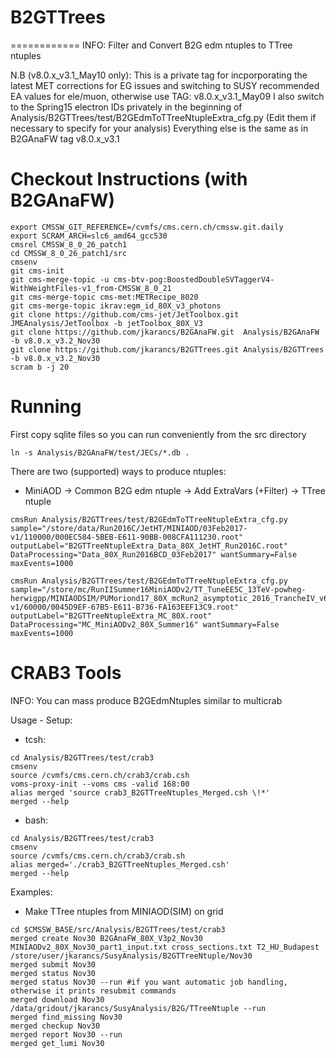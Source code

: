 # B2GTTrees
============
INFO: Filter and Convert B2G edm ntuples to TTree ntuples

N.B (v8.0.x_v3.1_May10 only): This is a private tag for incporporating the latest MET corrections for EG issues and
switching to SUSY recommended EA values for ele/muon, otherwise use TAG: v8.0.x_v3.1_May09
I also switch to the Spring15 electron IDs privately in the beginning of Analysis/B2GTTrees/test/B2GEdmToTTreeNtupleExtra_cfg.py
(Edit them if necessary to specify for your analysis)
Everything else is the same as in B2GAnaFW tag v8.0.x_v3.1

Checkout Instructions (with B2GAnaFW)
=====================================

```Shell
export CMSSW_GIT_REFERENCE=/cvmfs/cms.cern.ch/cmssw.git.daily
export SCRAM_ARCH=slc6_amd64_gcc530
cmsrel CMSSW_8_0_26_patch1
cd CMSSW_8_0_26_patch1/src
cmsenv
git cms-init
git cms-merge-topic -u cms-btv-pog:BoostedDoubleSVTaggerV4-WithWeightFiles-v1_from-CMSSW_8_0_21
git cms-merge-topic cms-met:METRecipe_8020
git cms-merge-topic ikrav:egm_id_80X_v3_photons
git clone https://github.com/cms-jet/JetToolbox.git JMEAnalysis/JetToolbox -b jetToolbox_80X_V3
git clone https://github.com/jkarancs/B2GAnaFW.git  Analysis/B2GAnaFW -b v8.0.x_v3.2_Nov30
git clone https://github.com/jkarancs/B2GTTrees.git Analysis/B2GTTrees -b v8.0.x_v3.2_Nov30
scram b -j 20
```

Running
=======

First copy sqlite files so you can run conveniently from the src directory
```Shell
ln -s Analysis/B2GAnaFW/test/JECs/*.db .
```

There are two (supported) ways to produce ntuples:

   * MiniAOD -> Common B2G edm ntuple -> Add ExtraVars (+Filter) -> TTree ntuple
```Shell
cmsRun Analysis/B2GTTrees/test/B2GEdmToTTreeNtupleExtra_cfg.py sample="/store/data/Run2016C/JetHT/MINIAOD/03Feb2017-v1/110000/000EC584-5BEB-E611-90BB-008CFA111230.root" outputLabel="B2GTTreeNtupleExtra_Data_80X_JetHT_Run2016C.root" DataProcessing="Data_80X_Run2016BCD_03Feb2017" wantSummary=False maxEvents=1000

cmsRun Analysis/B2GTTrees/test/B2GEdmToTTreeNtupleExtra_cfg.py sample="/store/mc/RunIISummer16MiniAODv2/TT_TuneEE5C_13TeV-powheg-herwigpp/MINIAODSIM/PUMoriond17_80X_mcRun2_asymptotic_2016_TrancheIV_v6-v1/60000/0045D9EF-67B5-E611-B736-FA163EEF13C9.root" outputLabel="B2GTTreeNtupleExtra_MC_80X.root" DataProcessing="MC_MiniAODv2_80X_Summer16" wantSummary=False maxEvents=1000
```

CRAB3 Tools
==========
INFO: You can mass produce B2GEdmNtuples similar to multicrab

Usage - Setup:
- tcsh:
```Shell
cd Analysis/B2GTTrees/test/crab3
cmsenv
source /cvmfs/cms.cern.ch/crab3/crab.csh
voms-proxy-init --voms cms -valid 168:00
alias merged 'source crab3_B2GTTreeNtuples_Merged.csh \!*'
merged --help
```

- bash:
```Shell
cd Analysis/B2GTTrees/test/crab3
cmsenv
source /cvmfs/cms.cern.ch/crab3/crab.sh
alias merged='./crab3_B2GTTreeNtuples_Merged.csh'
merged --help
```

Examples:

   * Make TTree ntuples from MINIAOD(SIM) on grid
```Shell
cd $CMSSW_BASE/src/Analysis/B2GTTrees/test/crab3
merged create Nov30 B2GAnaFW_80X_V3p2_Nov30 MINIAODv2_80X_Nov30_part1_input.txt cross_sections.txt T2_HU_Budapest /store/user/jkarancs/SusyAnalysis/B2GTTreeNtuple/Nov30
merged submit Nov30
merged status Nov30
merged status Nov30 --run #if you want automatic job handling, otherwise it prints resubmit commands
merged download Nov30 /data/gridout/jkarancs/SusyAnalysis/B2G/TTreeNtuple --run
merged find_missing Nov30
merged checkup Nov30
merged report Nov30 --run
merged get_lumi Nov30
```
